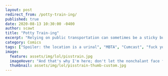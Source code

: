 ```yaml
---
layout: post
redirect_from: /potty-train-ing/
published: true
date: 2020-08-13 10:30:00 -0400
author: scawt
title: "Potty Train-ing"
excerpt: "Relying on public transportation can sometimes be a sticky business, but when you gotta go (to work), you gotta go (to work)."
category: Comics
tags: ["Spoiler: the location is a urinal", "MBTA", "Cumcast", "fuck you", "gotta stop taking the Yellow Line", "we peeing?", "pissparty", "The A-piss-tocrats!", "public transportation", "mysterious pee-pee", "trains", "travel", "pee-pee", "Boston", "bathroom"]
image:
  feature: assets/img/lol/pisstrain.jpg
  imageHover: "And that's why I'm here; don't let the nonchalant face fool you, I'm *into* it. And that's canon."
  thumbnail: assets/img/lol/pisstrain-thumb-custom.jpg
---
```

